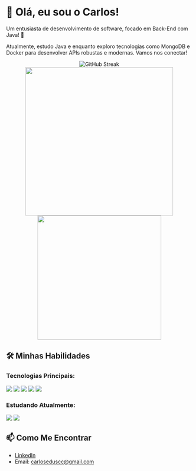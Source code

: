 # 👋 Olá, eu sou o Carlos!

Um entusiasta de desenvolvimento de software, focado em Back-End com Java! 🚀

Atualmente, estudo Java e enquanto exploro tecnologias como MongoDB e Docker para desenvolver APIs robustas e modernas. Vamos nos conectar!

<div align="center">
  <img src="https://github-readme-streak-stats.herokuapp.com/?user=carloseduardoscc&theme=radical" alt="GitHub Streak"/>
  <img src="https://github-readme-stats.vercel.app/api?username=carloseduardoscc&show_icons=true&theme=radical" width="400"/>
  <img src="https://github-readme-stats.vercel.app/api/top-langs/?username=carloseduardoscc&layout=compact&theme=radical" width="335"/>
</div>

## 🛠️ Minhas Habilidades

### Tecnologias Principais:
<p align="left">
  <img src="https://img.shields.io/badge/Java-ED8B00?style=for-the-badge&logo=java&logoColor=white"/>
  <img src="https://img.shields.io/badge/Spring-6DB33F?style=for-the-badge&logo=spring&logoColor=white"/>
  <img src="https://img.shields.io/badge/PostgreSQL-336791?style=for-the-badge&logo=postgresql&logoColor=white"/>
  <img src="https://img.shields.io/badge/MongoDB-47A248?style=for-the-badge&logo=mongodb&logoColor=white"/>
  <img src="https://img.shields.io/badge/Docker-2496ED?style=for-the-badge&logo=docker&logoColor=white"/>
</p>

### Estudando Atualmente:
<p align="left">
  <img src="https://img.shields.io/badge/Git-F05032?style=for-the-badge&logo=git&logoColor=white"/>
  <img src="https://img.shields.io/badge/GitHub-181717?style=for-the-badge&logo=github&logoColor=white"/>
</p>

## 📫 Como Me Encontrar

- [LinkedIn](https://www.linkedin.com/in/carlos-eduardo-368842284/)
- Email: carloseduscc@gmail.com
